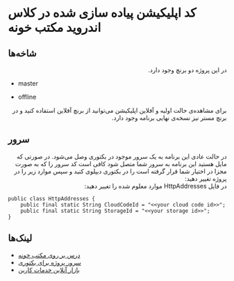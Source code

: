 
# کد اپلیکیشن پیاده سازی شده در کلاس اندروید مکتب خونه

## شاخه‌ها
<div dir="rtl">
در این پروژه دو برنچ وجود دارد.
</div>

* master

* offline

<div dir="rtl">
برای مشاهده‌ی حالت اولیه و آفلاین اپلیکیشن می‌توانید از برنچ آفلاین استفاده کنید و در برنچ مستر نیز نسخه‌ی نهایی برنامه وجود دارد.
</div>

## سرور
<div dir="rtl">
در حالت عادی این برنامه به یک سرور موجود در بکتوری وصل می‌شود. در صورتی که مایل هستید این برنامه به سرور شما متصل شود کافی است کد سرور را که به صورت مجزا در اختیار شما قرار گرفته است را در بکتوری دیپلوی کنید و سپس موارد زیر را در پروژه تغییر دهید:
</div>
<div dir="rtl">
در فایل HttpAddresses موارد معلوم شده را تغییر دهید:
</div>

```
public class HttpAddresses {
    public final static String CloudCodeId = "<<your cloud code id>>";
    public final static String StorageId = "<<your storage id>>";
}
```

## لینک‌ها

* [درس بر روی مکتب خونه](https://plus.maktabkhooneh.org/course/2/chapters/#info)
* [سرور پروژه برای بکتوری](https://github.com/hphamid/maktabkhooneh-instagram-server)
* [بازار آنلاین خدمات کارین](https://kaarin.com)


